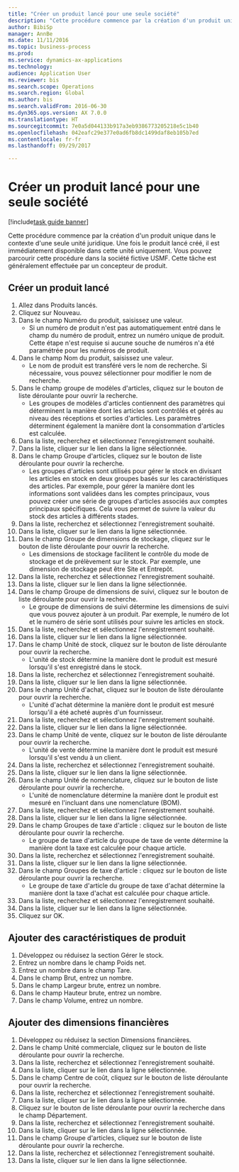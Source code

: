 ```yaml
--- 
title: "Créer un produit lancé pour une seule société"
description: "Cette procédure commence par la création d'un produit unique dans le contexte d'une seule unité juridique."
author: BibiSp
manager: AnnBe
ms.date: 11/11/2016
ms.topic: business-process
ms.prod: 
ms.service: dynamics-ax-applications
ms.technology: 
audience: Application User
ms.reviewer: bis
ms.search.scope: Operations
ms.search.region: Global
ms.author: bis
ms.search.validFrom: 2016-06-30
ms.dyn365.ops.version: AX 7.0.0
ms.translationtype: HT
ms.sourcegitcommit: 7e0a5d044133b917a3eb9386773205218e5c1b40
ms.openlocfilehash: 042eafc29e377e0ad6fb8dc1499daf8eb105b7ed
ms.contentlocale: fr-fr
ms.lasthandoff: 09/29/2017

---
```

# <a name="create-a-released-product-for-a-single-company"></a>Créer un produit lancé pour une seule société

[!include[task guide banner](../../includes/task-guide-banner.md)]

Cette procédure commence par la création d'un produit unique dans le contexte d'une seule unité juridique. Une fois le produit lancé créé, il est immédiatement disponible dans cette unité uniquement. Vous pouvez parcourir cette procédure dans la société fictive USMF. Cette tâche est généralement effectuée par un concepteur de produit.


## <a name="create-a-released-product"></a>Créer un produit lancé
1. Allez dans Produits lancés.
2. Cliquez sur Nouveau.
3. Dans le champ Numéro du produit, saisissez une valeur.
    * Si un numéro de produit n'est pas automatiquement entré dans le champ du numéro de produit, entrez un numéro unique de produit. Cette étape n'est requise si aucune souche de numéros n'a été paramétrée pour les numéros de produit.  
4. Dans le champ Nom du produit, saisissez une valeur.
    * Le nom de produit est transféré vers le nom de recherche. Si nécessaire, vous pouvez sélectionner pour modifier le nom de recherche.  
5. Dans le champ groupe de modèles d'articles, cliquez sur le bouton de liste déroulante pour ouvrir la recherche.
    * Les groupes de modèles d'articles contiennent des paramètres qui déterminent la manière dont les articles sont contrôlés et gérés au niveau des réceptions et sorties d'articles. Les paramètres déterminent également la manière dont la consommation d'articles est calculée.  
6. Dans la liste, recherchez et sélectionnez l'enregistrement souhaité.
7. Dans la liste, cliquer sur le lien dans la ligne sélectionnée.
8. Dans le champ Groupe d'articles, cliquez sur le bouton de liste déroulante pour ouvrir la recherche.
    * Les groupes d'articles sont utilisés pour gérer le stock en divisant les articles en stock en deux groupes basés sur les caractéristiques des articles. Par exemple, pour gérer la manière dont les informations sont validées dans les comptes principaux, vous pouvez créer une série de groupes d'articles associés aux comptes principaux spécifiques. Cela vous permet de suivre la valeur du stock des articles à différents stades.  
9. Dans la liste, recherchez et sélectionnez l'enregistrement souhaité.
10. Dans la liste, cliquer sur le lien dans la ligne sélectionnée.
11. Dans le champ Groupe de dimensions de stockage, cliquez sur le bouton de liste déroulante pour ouvrir la recherche.
    * Les dimensions de stockage facilitent le contrôle du mode de stockage et de prélèvement sur le stock. Par exemple, une dimension de stockage peut être Site et Entrepôt.  
12. Dans la liste, recherchez et sélectionnez l'enregistrement souhaité.
13. Dans la liste, cliquer sur le lien dans la ligne sélectionnée.
14. Dans le champ Groupe de dimensions de suivi, cliquez sur le bouton de liste déroulante pour ouvrir la recherche.
    * Le groupe de dimensions de suivi détermine les dimensions de suivi que vous pouvez ajouter à un produit. Par exemple, le numéro de lot et le numéro de série sont utilisés pour suivre les articles en stock.  
15. Dans la liste, recherchez et sélectionnez l'enregistrement souhaité.
16. Dans la liste, cliquer sur le lien dans la ligne sélectionnée.
17. Dans le champ Unité de stock, cliquez sur le bouton de liste déroulante pour ouvrir la recherche.
    * L'unité de stock détermine la manière dont le produit est mesuré lorsqu'il s'est enregistré dans le stock.  
18. Dans la liste, recherchez et sélectionnez l'enregistrement souhaité.
19. Dans la liste, cliquer sur le lien dans la ligne sélectionnée.
20. Dans le champ Unité d'achat, cliquez sur le bouton de liste déroulante pour ouvrir la recherche.
    * L'unité d'achat détermine la manière dont le produit est mesuré lorsqu'il a été acheté auprès d'un fournisseur.  
21. Dans la liste, recherchez et sélectionnez l'enregistrement souhaité.
22. Dans la liste, cliquer sur le lien dans la ligne sélectionnée.
23. Dans le champ Unité de vente, cliquez sur le bouton de liste déroulante pour ouvrir la recherche.
    * L'unité de vente détermine la manière dont le produit est mesuré lorsqu'il s'est vendu à un client.  
24. Dans la liste, recherchez et sélectionnez l'enregistrement souhaité.
25. Dans la liste, cliquer sur le lien dans la ligne sélectionnée.
26. Dans le champ Unité de nomenclature, cliquez sur le bouton de liste déroulante pour ouvrir la recherche.
    * L'unité de nomenclature détermine la manière dont le produit est mesuré en l'incluant dans une nomenclature (BOM).  
27. Dans la liste, recherchez et sélectionnez l'enregistrement souhaité.
28. Dans la liste, cliquer sur le lien dans la ligne sélectionnée.
29. Dans le champ Groupes de taxe d'article : cliquez sur le bouton de liste déroulante pour ouvrir la recherche.
    * Le groupe de taxe d'article du groupe de taxe de vente détermine la manière dont la taxe est calculée pour chaque article.  
30. Dans la liste, recherchez et sélectionnez l'enregistrement souhaité.
31. Dans la liste, cliquer sur le lien dans la ligne sélectionnée.
32. Dans le champ Groupes de taxe d'article : cliquez sur le bouton de liste déroulante pour ouvrir la recherche.
    * Le groupe de taxe d'article du groupe de taxe d'achat détermine la manière dont la taxe d'achat est calculée pour chaque article.  
33. Dans la liste, recherchez et sélectionnez l'enregistrement souhaité.
34. Dans la liste, cliquer sur le lien dans la ligne sélectionnée.
35. Cliquez sur OK.

## <a name="add-product-characteristics"></a>Ajouter des caractéristiques de produit
1. Développez ou réduisez la section Gérer le stock.
2. Entrez un nombre dans le champ Poids net.
3. Entrez un nombre dans le champ Tare.
4. Dans le champ Brut, entrez un nombre.
5. Dans le champ Largeur brute, entrez un nombre.
6. Dans le champ Hauteur brute, entrez un nombre.
7. Dans le champ Volume, entrez un nombre.

## <a name="add-financial-dimensions"></a>Ajouter des dimensions financières
1. Développez ou réduisez la section Dimensions financières.
2. Dans le champ Unité commerciale, cliquez sur le bouton de liste déroulante pour ouvrir la recherche.
3. Dans la liste, recherchez et sélectionnez l'enregistrement souhaité.
4. Dans la liste, cliquer sur le lien dans la ligne sélectionnée.
5. Dans le champ Centre de coût, cliquez sur le bouton de liste déroulante pour ouvrir la recherche.
6. Dans la liste, recherchez et sélectionnez l'enregistrement souhaité.
7. Dans la liste, cliquer sur le lien dans la ligne sélectionnée.
8. Cliquez sur le bouton de liste déroulante pour ouvrir la recherche dans le champ Département.
9. Dans la liste, recherchez et sélectionnez l'enregistrement souhaité.
10. Dans la liste, cliquer sur le lien dans la ligne sélectionnée.
11. Dans le champ Groupe d'articles, cliquez sur le bouton de liste déroulante pour ouvrir la recherche.
12. Dans la liste, recherchez et sélectionnez l'enregistrement souhaité.
13. Dans la liste, cliquer sur le lien dans la ligne sélectionnée.


